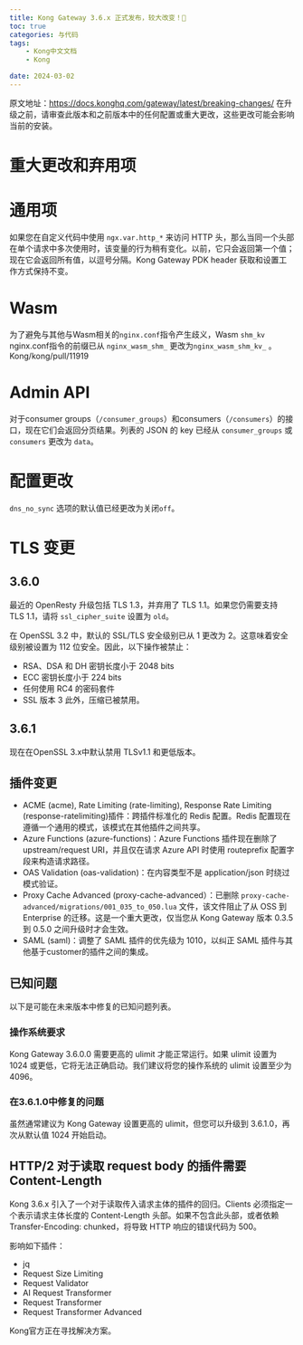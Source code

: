 ```yaml
---
title: Kong Gateway 3.6.x 正式发布，较大改变！🦍
toc: true
categories: 与代码
tags: 
	- Kong中文文档
	- Kong

date: 2024-03-02
---
```


原文地址：https://docs.konghq.com/gateway/latest/breaking-changes/
在升级之前，请审查此版本和之前版本中的任何配置或重大更改，这些更改可能会影响
当前的安装。

# 重大更改和弃用项

# 通用项

如果您在自定义代码中使用 `ngx.var.http_*` 来访问 HTTP 头，那么当同一个头部在单个请求中多次使用时，该变量的行为稍有变化。以前，它只会返回第一个值；现在它会返回所有值，以逗号分隔。Kong Gateway PDK header 获取和设置工作方式保持不变。

# Wasm

为了避免与其他与Wasm相关的`nginx.conf`指令产生歧义，Wasm `shm_kv` nginx.conf指令的前缀已从 `nginx_wasm_shm_` 更改为`nginx_wasm_shm_kv_` 。Kong/kong/pull/11919

# Admin API

对于consumer groups（`/consumer_groups`）和consumers（`/consumers`）的接口，现在它们会返回分页结果。列表的 JSON 的 key 已经从 `consumer_groups` 或 `consumers` 更改为 `data`。

# 配置更改

`dns_no_sync` 选项的默认值已经更改为关闭`off`。

# TLS 变更

## 3.6.0

最近的 OpenResty 升级包括 TLS 1.3，并弃用了 TLS 1.1。如果您仍需要支持 TLS 1.1，请将 `ssl_cipher_suite` 设置为 `old`。

在 OpenSSL 3.2 中，默认的 SSL/TLS 安全级别已从 1 更改为 2。这意味着安全级别被设置为 112 位安全。因此，以下操作被禁止：

- RSA、DSA 和 DH 密钥长度小于 2048 bits
- ECC 密钥长度小于 224 bits
- 任何使用 RC4 的密码套件
- SSL 版本 3 此外，压缩已被禁用。

## 3.6.1

现在在OpenSSL 3.x中默认禁用 TLSv1.1 和更低版本。

## 插件变更

- ACME (acme), Rate Limiting (rate-limiting), Response Rate Limiting (response-ratelimiting)插件：跨插件标准化的 Redis 配置。Redis 配置现在遵循一个通用的模式，该模式在其他插件之间共享。
- Azure Functions (azure-functions)：Azure Functions 插件现在删除了 upstream/request  URI，并且仅在请求 Azure API 时使用 routeprefix 配置字段来构造请求路径。
- OAS Validation (oas-validation)：在内容类型不是 application/json 时绕过模式验证。
- Proxy Cache Advanced (proxy-cache-advanced）：已删除 `proxy-cache-advanced/migrations/001_035_to_050.lua` 文件，该文件阻止了从 OSS 到 Enterprise 的迁移。这是一个重大更改，仅当您从 Kong Gateway 版本 0.3.5 到 0.5.0 之间升级时才会生效。
- SAML (saml)：调整了 SAML 插件的优先级为 1010，以纠正 SAML 插件与其他基于customer的插件之间的集成。

## 已知问题

以下是可能在未来版本中修复的已知问题列表。

### 操作系统要求

Kong Gateway 3.6.0.0 需要更高的 ulimit 才能正常运行。如果 ulimit 设置为 1024 或更低，它将无法正确启动。我们建议将您的操作系统的 ulimit 设置至少为 4096。

### 在3.6.1.0中修复的问题

虽然通常建议为 Kong Gateway 设置更高的 ulimit，但您可以升级到 3.6.1.0，再次从默认值 1024 开始启动。


## HTTP/2 对于读取 request body 的插件需要 Content-Length

Kong 3.6.x 引入了一个对于读取传入请求主体的插件的回归。Clients 必须指定一个表示请求主体长度的 Content-Length 头部。如果不包含此头部，或者依赖 Transfer-Encoding: chunked，将导致 HTTP 响应的错误代码为 500。

影响如下插件：

- jq
- Request Size Limiting
- Request Validator
- AI Request Transformer
- Request Transformer
- Request Transformer Advanced

Kong官方正在寻找解决方案。
